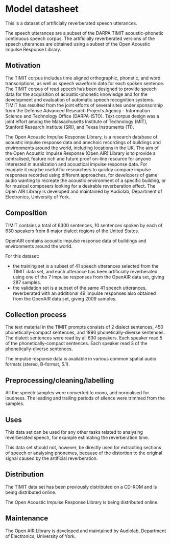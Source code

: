 # Model datasheet

This is a dataset of artificially reverberated speech utterances.

The speech utterances are a subset of the DARPA TIMIT acoustic-phonetic continuous speech corpus.
The artificially reverberated versions of the speech utterances are obtained using a subset of the Open Acoustic Impulse Response Library.

## Motivation

The TIMIT corpus includes time aligned orthographic, phonetic, and word transcriptions, as well as speech waveform data for each spoken sentence.
The TIMIT corpus of read speech has been designed to provide speech data for the acquisition of acoustic-phonetic knowledge and for the development and evaluation of automatic speech recognition systems. TIMIT has resulted from the joint efforts of several sites under sponsorship from the Defense Advanced Research Projects Agency - Information Science and Technology Office (DARPA-ISTO). Text corpus design was a joint effort among the Massachusetts Institute of Technology (MIT), Stanford Research Institute (SRI), and Texas Instruments (TI).

The Open Acoustic Impulse Response Library, is a research database of acoustic impulse response data and anechoic recordings of buildings and environments around the world, including locations in the UK.
The aim of the Open Acoustic Impulse Response (Open AIR) Library is to provide a centralised, feature rich and future proof on-line resource for anyone interested in auralization and acoustical impulse response data. For example it may be useful for researchers to quickly compare impulse responses recorded using different approaches, for developers of game audio wanting to recreate the acoustic environment of a specific building, or for musical composers looking for a desirable reverberation effect.
The Open AIR Library is developed and maintained by Audiolab, Department of Electronics, University of York.
 
## Composition

TIMIT contains a total of 6300 sentences, 10 sentences spoken by each of 630 speakers from 8 major dialect regions of the United States.

OpenAIR contains acoustic impulse response data of buildings and environments around the world.

For this dataset:
- the training set is a subset of 41 speech utterances selected from the TIMIT data set, and each utterance has been artificially reverberated using one of the 7 impulse responses from the OpenAIR data set, giving 287 samples.
- the validation set is a subset of the same 41 speech utterances, reverberated with an additional 49 impulse responses also obtained from the OpenAIR data set, giving 2009 samples.

## Collection process

The text material in the TIMIT prompts consists of 2 dialect sentences, 450 phonetically-compact sentences, and 1890 phonetically-diverse sentences.
The dialect sentences were read by all 630 speakers.
Each speaker read 5 of the phonetically-compact sentences.
Each speaker read 3 of the phonetically-diverse sentences.

The impulse response data is available in various common spatial audio formats (stereo, B-format, 5.1).

## Preprocessing/cleaning/labelling

All the speech samples were converted to mono, and normalised for loudness. The leading and trailing periods of silence were trimmed from the samples.
 
## Uses

This data set can be used for any other tasks related to analysing reverberated speech, for example estimating the reverberation time.

This data set should not, however, be directly used for extracting sections of speech or analysing phonemes, because of the distortion to the original signal caused by the artificial reverberation.

## Distribution

The TIMIT data set has been previously distributed on a CD-ROM and is being distributed online.

The Open Acoustic Impulse Response Library is being distributed online.

## Maintenance

The Open AIR Library is developed and maintained by Audiolab, Department of Electronics, University of York.

